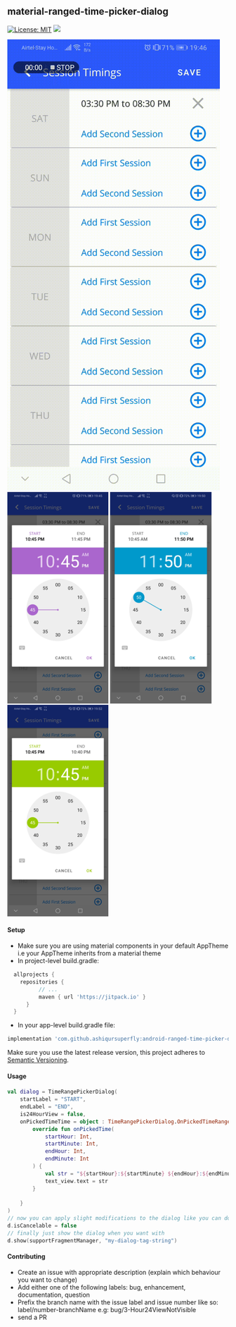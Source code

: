 ## material-ranged-time-picker-dialog

[![License: MIT](https://img.shields.io/badge/License-MIT-green.svg)](https://opensource.org/licenses/MIT)
[![](https://jitpack.io/v/ashiqursuperfly/android-ranged-time-picker-dialog.svg)](https://jitpack.io/#ashiqursuperfly/android-ranged-time-picker-dialog)

<img src="ss/ss4.gif">
<img src="ss/ss1.jpeg" height="480" width="230.4"> <img src="ss/ss2.jpeg" height="480" width="230.4"> <img src="ss/ss3.jpeg" height="480" width="230.4">


#### Setup
- Make sure you are using material components in your default AppTheme i.e your AppTheme inherits from a material theme
- In project-level build.gradle:
```groovy
  allprojects {
  	repositories {
          // ...
          maven { url 'https://jitpack.io' }
      }
  }
```
- In your app-level build.gradle file: 
```groovy
implementation 'com.github.ashiqursuperfly:android-ranged-time-picker-dialog:x.x.x'
```
Make sure you use the latest release version, this project adheres to [Semantic Versioning](https://semver.org/spec/v2.0.0.html).
#### Usage
```kotlin
val dialog = TimeRangePickerDialog(
    startLabel = "START",
    endLabel = "END",
    is24HourView = false,
    onPickedTimeTime = object : TimeRangePickerDialog.OnPickedTimeRange {
        override fun onPickedTime(
            startHour: Int,
            startMinute: Int,
            endHour: Int,
            endMinute: Int
        ) {
            val str = "${startHour}:${startMinute} ${endHour}:${endMinute}"
            text_view.text = str
        }

    }
)
// now you can apply slight modifications to the dialog like you can do for any dialog e.g:
d.isCancelable = false
// finally just show the dialog when you want with
d.show(supportFragmentManager, "my-dialog-tag-string")
```

#### Contributing
- Create an issue with appropriate description (explain which behaviour you want to change)
- Add either one of the following labels: bug, enhancement, documentation, question
- Prefix the branch name with the issue label and issue number like so: label/number-branchName e.g: bug/3-Hour24ViewNotVisible 
- send a PR